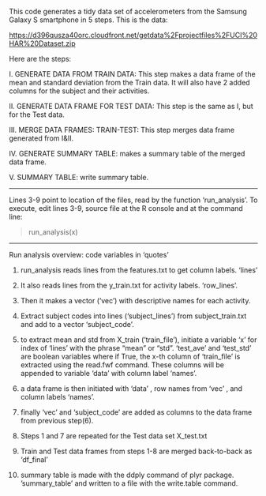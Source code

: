 This code generates a tidy data set of accelerometers from the Samsung Galaxy S smartphone in 5 steps. This is the data:

https://d396qusza40orc.cloudfront.net/getdata%2Fprojectfiles%2FUCI%20HAR%20Dataset.zip

Here are the steps:

I. GENERATE DATA FROM TRAIN DATA: This step makes a data frame of the mean and standard deviation from the Train data. It will also have 2 added columns for the subject and their activities.

II. GENERATE DATA FRAME FOR TEST DATA: This step is the same as I, but for the Test data.

III. MERGE DATA FRAMES: TRAIN-TEST: This step merges data frame generated from I&II.

IV. GENERATE SUMMARY TABLE: makes a summary table of the merged data frame.

V. SUMMARY TABLE: write summary table.

____________________________________________


Lines 3-9 point to location of the files, read by the function ‘run_analysis’.
To execute, edit lines 3-9, source file at the R console and at the command line:

> run_analysis(x)

____________________________________________

Run analysis overview: 	code variables in ‘quotes’

1. run_analysis reads lines from the features.txt to get column labels. ‘lines’

2. It also reads lines from the y_train.txt for activity labels. ‘row_lines’. 

3. Then it makes a vector (‘vec’) with descriptive names for each activity.

4. Extract subject codes into lines (‘subject_lines’) from subject_train.txt and add to a vector ‘subject_code’. 

5. to extract mean and std from X_train (‘train_file’), initiate a variable ‘x’ for index of ‘lines’ with the phrase “mean” or “std”. ‘test_ave’ and ‘test_std’ are boolean variables where if True, the x-th column of ‘train_file’ is extracted using the read.fwf command. These columns will be appended to variable ‘data’ with column label ‘names’.

6. a data frame is then initiated with ‘data’ ,  row names from ‘vec’ , and column labels ‘names’. 

7. finally ‘vec’ and ‘subject_code’ are added as columns to the data frame from previous step(6). 

8. Steps 1 and 7 are repeated for the Test data set X_test.txt

9. Train and Test data frames from steps 1-8 are merged back-to-back as ‘df_final’

10. summary table is made with the ddply command of plyr package. ’summary_table’ and written to a file with the write.table command. 





